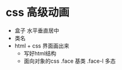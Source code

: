# css 高级动画

- 盒子 水平垂直居中
- 类名
- html + css 界面画出来
  - 写好html结构
  - 面向对象的css
    .face 基类
    .face-l 多态